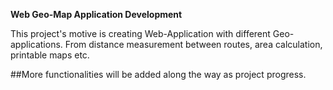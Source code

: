 **Web Geo-Map Application Development**

This project's motive is creating Web-Application with different Geo-applications. 
From distance measurement between routes, area calculation, printable maps etc.

##More functionalities will be added along the way as project progress. 
